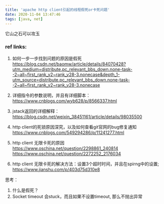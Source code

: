 ```yaml
---
title: 'apache http client引起的线程假死or卡死问题'
date: 2020-11-04 13:47:46
tags: [java, net]
---
```


它山之石可以攻玉

### ref links:

1. 如何一步一步找到问题的原因是假死
   https://blog.csdn.net/baomw/article/details/84070428?utm_medium=distribute.pc_relevant_bbs_down.none-task--2~all~first_rank_v2~rank_v28-3.nonecase&depth_1-utm_source=distribute.pc_relevant_bbs_down.none-task--2~all~first_rank_v2~rank_v28-3.nonecase

2. 详细指令的参数说明，并且有详细脚本：
   https://www.cnblogs.com/wyb628/p/8566337.html
3. jstack返回的详细解释：
   https://blog.csdn.net/weixin_38451161/article/details/98035500
4. http client的死锁原因深究，以及如何查看git官网的bug修复通知
   https://www.cnblogs.com/549294286/p/11241277.html
5. http client 无限卡死的原因
   https://www.oschina.net/question/2298861_240814
   https://www.oschina.net/question/2272252_2176034
6. http client 无限卡死的解决方法：设置3个超时时间，并且在spirng中的设置; 
   https://www.jianshu.com/p/403d75d310e8



思考：

1. 什么是假死？
2. Socket timeout 会stuck，而且如果不设置timeout, 那么不抛出异常